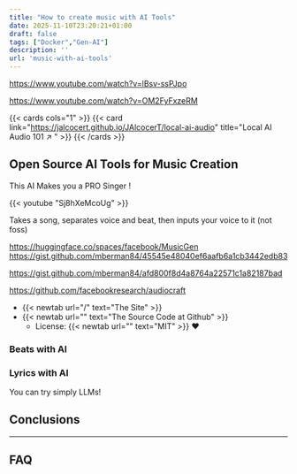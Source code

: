 ```yaml
---
title: "How to create music with AI Tools"
date: 2025-11-10T23:20:21+01:00
draft: false
tags: ["Docker","Gen-AI"]
description: ''
url: 'music-with-ai-tools'
---
```




https://www.youtube.com/watch?v=lBsv-ssPJpo

https://www.youtube.com/watch?v=OM2FyFxzeRM


{{< cards cols="1" >}}
  {{< card link="https://jalcocert.github.io/JAlcocerT/local-ai-audio" title="Local AI Audio 101 ↗ " >}}
{{< /cards >}}


## Open Source AI Tools for Music Creation



This AI Makes you a PRO Singer !

<!--
https://www.youtube.com/watch?v=Sj8hXeMcoUg
-->

{{< youtube "Sj8hXeMcoUg" >}}


Takes a song, separates voice and beat, then inputs your voice to it (not foss)

<https://huggingface.co/spaces/facebook/MusicGen>
<https://gist.github.com/mberman84/45545e48040ef6aafb6a1cb3442edb83>


<https://gist.github.com/mberman84/afd800f8d4a8764a22571c1a82187bad>

<https://github.com/facebookresearch/audiocraft>


* {{< newtab url="/" text="The Site" >}}
* {{< newtab url="" text="The Source Code at Github" >}}
    * License: {{< newtab url="" text="MIT" >}} ❤️

### Beats with AI

### Lyrics with AI

You can try simply LLMs!



## Conclusions




---

## FAQ